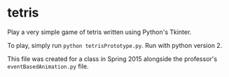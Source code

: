 # tetris

Play a very simple game of tetris written using Python's Tkinter.  

To play, simply run `python tetrisPrototype.py`. Run with python version 2.


This file was created for a class in Spring 2015 alongside the professor's `eventBasedAnimation.py` file.
